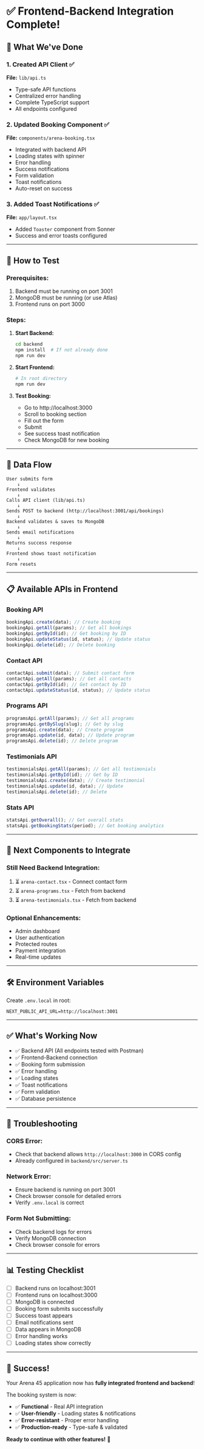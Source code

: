 # ✅ Frontend-Backend Integration Complete!

## 🎉 What We've Done

### **1. Created API Client** ✅

**File:** `lib/api.ts`

- Type-safe API functions
- Centralized error handling
- Complete TypeScript support
- All endpoints configured

### **2. Updated Booking Component** ✅

**File:** `components/arena-booking.tsx`

- Integrated with backend API
- Loading states with spinner
- Error handling
- Success notifications
- Form validation
- Toast notifications
- Auto-reset on success

### **3. Added Toast Notifications** ✅

**File:** `app/layout.tsx`

- Added `Toaster` component from Sonner
- Success and error toasts configured

---

## 🚀 How to Test

### **Prerequisites:**

1. Backend must be running on port 3001
2. MongoDB must be running (or use Atlas)
3. Frontend runs on port 3000

### **Steps:**

1. **Start Backend:**

   ```bash
   cd backend
   npm install  # If not already done
   npm run dev
   ```

2. **Start Frontend:**

   ```bash
   # In root directory
   npm run dev
   ```

3. **Test Booking:**
   - Go to http://localhost:3000
   - Scroll to booking section
   - Fill out the form
   - Submit
   - See success toast notification
   - Check MongoDB for new booking

---

## 🔄 Data Flow

```
User submits form
    ↓
Frontend validates
    ↓
Calls API client (lib/api.ts)
    ↓
Sends POST to backend (http://localhost:3001/api/bookings)
    ↓
Backend validates & saves to MongoDB
    ↓
Sends email notifications
    ↓
Returns success response
    ↓
Frontend shows toast notification
    ↓
Form resets
```

---

## 📋 Available APIs in Frontend

### **Booking API**

```typescript
bookingApi.create(data); // Create booking
bookingApi.getAll(params); // Get all bookings
bookingApi.getById(id); // Get booking by ID
bookingApi.updateStatus(id, status); // Update status
bookingApi.delete(id); // Delete booking
```

### **Contact API**

```typescript
contactApi.submit(data); // Submit contact form
contactApi.getAll(params); // Get all contacts
contactApi.getById(id); // Get contact by ID
contactApi.updateStatus(id, status); // Update status
```

### **Programs API**

```typescript
programsApi.getAll(params); // Get all programs
programsApi.getBySlug(slug); // Get by slug
programsApi.create(data); // Create program
programsApi.update(id, data); // Update program
programsApi.delete(id); // Delete program
```

### **Testimonials API**

```typescript
testimonialsApi.getAll(params); // Get all testimonials
testimonialsApi.getById(id); // Get by ID
testimonialsApi.create(data); // Create testimonial
testimonialsApi.update(id, data); // Update
testimonialsApi.delete(id); // Delete
```

### **Stats API**

```typescript
statsApi.getOverall(); // Get overall stats
statsApi.getBookingStats(period); // Get booking analytics
```

---

## 🎯 Next Components to Integrate

### **Still Need Backend Integration:**

1. ⏳ `arena-contact.tsx` - Connect contact form
2. ⏳ `arena-programs.tsx` - Fetch from backend
3. ⏳ `arena-testimonials.tsx` - Fetch from backend

### **Optional Enhancements:**

- Admin dashboard
- User authentication
- Protected routes
- Payment integration
- Real-time updates

---

## 🛠️ Environment Variables

Create `.env.local` in root:

```env
NEXT_PUBLIC_API_URL=http://localhost:3001
```

---

## ✅ What's Working Now

- ✅ Backend API (All endpoints tested with Postman)
- ✅ Frontend-Backend connection
- ✅ Booking form submission
- ✅ Error handling
- ✅ Loading states
- ✅ Toast notifications
- ✅ Form validation
- ✅ Database persistence

---

## 🐛 Troubleshooting

### **CORS Error:**

- Check that backend allows `http://localhost:3000` in CORS config
- Already configured in `backend/src/server.ts`

### **Network Error:**

- Ensure backend is running on port 3001
- Check browser console for detailed errors
- Verify `.env.local` is correct

### **Form Not Submitting:**

- Check backend logs for errors
- Verify MongoDB connection
- Check browser console for errors

---

## 📊 Testing Checklist

- [ ] Backend runs on localhost:3001
- [ ] Frontend runs on localhost:3000
- [ ] MongoDB is connected
- [ ] Booking form submits successfully
- [ ] Success toast appears
- [ ] Email notifications sent
- [ ] Data appears in MongoDB
- [ ] Error handling works
- [ ] Loading states show correctly

---

## 🎉 Success!

Your Arena 45 application now has **fully integrated frontend and backend**!

The booking system is now:

- ✅ **Functional** - Real API integration
- ✅ **User-friendly** - Loading states & notifications
- ✅ **Error-resistant** - Proper error handling
- ✅ **Production-ready** - Type-safe & validated

**Ready to continue with other features!** 🚀
